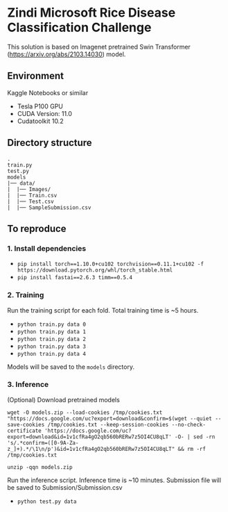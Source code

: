 # Zindi Microsoft Rice Disease Classification Challenge
This solution is based on Imagenet pretrained Swin Transformer (https://arxiv.org/abs/2103.14030) model.

## Environment
Kaggle Notebooks or similar  
* Tesla P100 GPU
* CUDA Version: 11.0
* Cudatoolkit 10.2


## Directory structure
    .
    train.py 
    test.py
    models
    |── data/
    |  |── Images/
    |  |── Train.csv
    |  |── Test.csv
    |  |── SampleSubmission.csv


## To reproduce

### 1. Install dependencies
- `pip install torch==1.10.0+cu102 torchvision==0.11.1+cu102 -f https://download.pytorch.org/whl/torch_stable.html`
- `pip install fastai==2.6.3 timm==0.5.4 `


### 2. Training

Run the training script for each fold. Total training time is ~5 hours. 
- `python train.py data 0`
- `python train.py data 1`
- `python train.py data 2`
- `python train.py data 3`
- `python train.py data 4`


Models will be saved to the `models` directory.

### 3. Inference

(Optional) Download pretrained models

`wget -O models.zip --load-cookies /tmp/cookies.txt "https://docs.google.com/uc?export=download&confirm=$(wget --quiet --save-cookies /tmp/cookies.txt --keep-session-cookies --no-check-certificate 'https://docs.google.com/uc?export=download&id=1v1cfRa4gO2qb560bRERw7z5OI4CU8qLT' -O- | sed -rn 's/.*confirm=([0-9A-Za-z_]+).*/\1\n/p')&id=1v1cfRa4gO2qb560bRERw7z5OI4CU8qLT" && rm -rf /tmp/cookies.txt`

`unzip -qqn models.zip`

Run the inference script. Inference time is ~10 minutes. Submission file will be saved to Submission/Submission.csv

- `python test.py data`  
